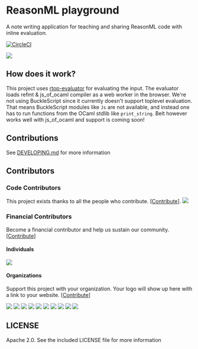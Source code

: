 # ReasonML playground

A note writing application for teaching and sharing ReasonML code with inline evaluation.

[![CircleCI](https://circleci.com/gh/Sketch-sh/sketch-sh/tree/master.svg?style=svg)](https://circleci.com/gh/Sketch-sh/sketch-sh/tree/master)

![](github/screenshot.png)

## How does it work?

This project uses [rtop-evaluator](https://github.com/Sketch-sh/rtop-evaluator) for evaluating the input. The evaluator loads refmt & js_of_ocaml compiler as a web worker in the browser. We're not using BuckleScript since it currently doesn't support toplevel evaluation. That means BuckleScript modules like `Js` are not available, and instead one has to run functions from the OCaml stdlib like `print_string`. Belt however works well with js_of_ocaml and support is coming soon!

## Contributions

See [DEVELOPING.md](https://github.com/Sketch-sh/sketch-sh/blob/master/DEVELOPING.md) for more information

## Contributors

### Code Contributors

This project exists thanks to all the people who contribute. [[Contribute](CONTRIBUTING.md)].
<a href="https://github.com/Sketch-sh/sketch-sh/graphs/contributors"><img src="https://opencollective.com/sketch-sh/contributors.svg?width=890&button=false" /></a>

### Financial Contributors

Become a financial contributor and help us sustain our community. [[Contribute](https://opencollective.com/sketch-sh/contribute)]

#### Individuals

<a href="https://opencollective.com/sketch-sh"><img src="https://opencollective.com/sketch-sh/individuals.svg?width=890"></a>

#### Organizations

Support this project with your organization. Your logo will show up here with a link to your website. [[Contribute](https://opencollective.com/sketch-sh/contribute)]

<a href="https://opencollective.com/sketch-sh/organization/0/website"><img src="https://opencollective.com/sketch-sh/organization/0/avatar.svg"></a>
<a href="https://opencollective.com/sketch-sh/organization/1/website"><img src="https://opencollective.com/sketch-sh/organization/1/avatar.svg"></a>
<a href="https://opencollective.com/sketch-sh/organization/2/website"><img src="https://opencollective.com/sketch-sh/organization/2/avatar.svg"></a>
<a href="https://opencollective.com/sketch-sh/organization/3/website"><img src="https://opencollective.com/sketch-sh/organization/3/avatar.svg"></a>
<a href="https://opencollective.com/sketch-sh/organization/4/website"><img src="https://opencollective.com/sketch-sh/organization/4/avatar.svg"></a>
<a href="https://opencollective.com/sketch-sh/organization/5/website"><img src="https://opencollective.com/sketch-sh/organization/5/avatar.svg"></a>
<a href="https://opencollective.com/sketch-sh/organization/6/website"><img src="https://opencollective.com/sketch-sh/organization/6/avatar.svg"></a>
<a href="https://opencollective.com/sketch-sh/organization/7/website"><img src="https://opencollective.com/sketch-sh/organization/7/avatar.svg"></a>
<a href="https://opencollective.com/sketch-sh/organization/8/website"><img src="https://opencollective.com/sketch-sh/organization/8/avatar.svg"></a>
<a href="https://opencollective.com/sketch-sh/organization/9/website"><img src="https://opencollective.com/sketch-sh/organization/9/avatar.svg"></a>

## LICENSE

Apache 2.0. See the included LICENSE file for more information
